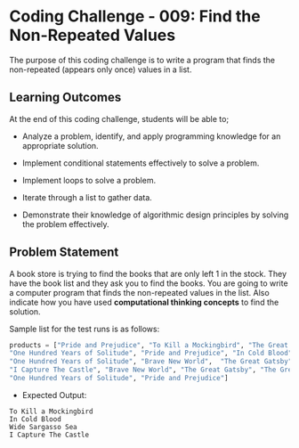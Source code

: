 # Coding Challenge - 009: Find the Non-Repeated Values

The purpose of this coding challenge is to write a program that finds the non-repeated (appears only once) values in a list.

## Learning Outcomes

At the end of this coding challenge, students will be able to;

- Analyze a problem, identify, and apply programming knowledge for an appropriate solution.

- Implement conditional statements effectively to solve a problem.

- Implement loops to solve a problem.

- Iterate through a list to gather data.

- Demonstrate their knowledge of algorithmic design principles by solving the problem effectively.

## Problem Statement

A book store is trying to find the books that are only left 1 in the stock. They have the book list and they ask you to find the books. You are going to write a computer program that finds the non-repeated values in the list. Also indicate how you have used **computational thinking concepts** to find the solution.

Sample list for the test runs is as follows:

```python
products = ["Pride and Prejudice", "To Kill a Mockingbird", "The Great Gatsby",\
"One Hundred Years of Solitude", "Pride and Prejudice", "In Cold Blood", "Wide Sargasso Sea",\
"One Hundred Years of Solitude", "Brave New World",  "The Great Gatsby", "Brave New World",\
"I Capture The Castle", "Brave New World", "The Great Gatsby", "The Great Gatsby",\
"One Hundred Years of Solitude", "Pride and Prejudice"]
```

- Expected Output:

```text
To Kill a Mockingbird
In Cold Blood
Wide Sargasso Sea
I Capture The Castle
```
